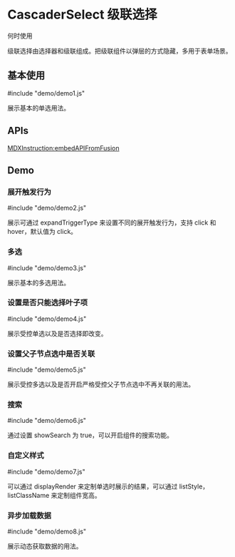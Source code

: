 # CascaderSelect 级联选择

何时使用

级联选择由选择器和级联组成。把级联组件以弹层的方式隐藏，多用于表单场景。


## 基本使用

#include "demo/demo1.js"

展示基本的单选用法。

## APIs

[MDXInstruction:embedAPIFromFusion](https://github.com/alibaba-fusion/next/blob/master/docs/cascader-select/index.md)

## Demo
 

### 展开触发行为

#include "demo/demo2.js"

展示可通过 expandTriggerType 来设置不同的展开触发行为，支持 click 和 hover，默认值为 click。

### 多选

#include "demo/demo3.js"

展示基本的多选用法。

### 设置是否只能选择叶子项

#include "demo/demo4.js"

展示受控单选以及是否选择即改变。

### 设置父子节点选中是否关联

#include "demo/demo5.js"

展示受控多选以及是否开启严格受控父子节点选中不再关联的用法。

### 搜索

#include "demo/demo6.js"

通过设置 showSearch 为 true，可以开启组件的搜索功能。

### 自定义样式

#include "demo/demo7.js"

可以通过 displayRender 来定制单选时展示的结果，可以通过 listStyle，listClassName 来定制组件宽高。

### 异步加载数据

#include "demo/demo8.js"

展示动态获取数据的用法。

